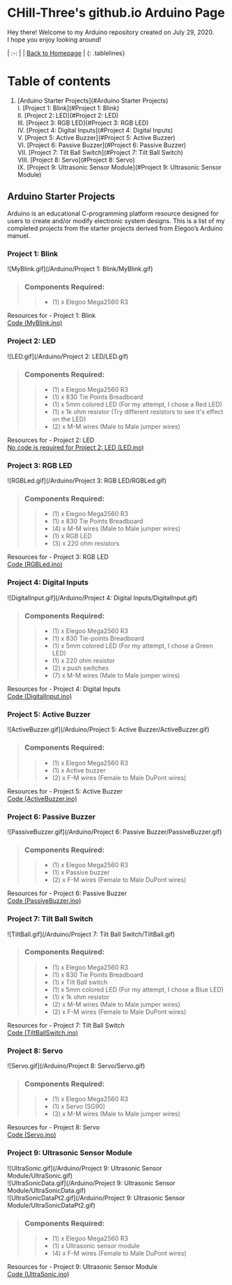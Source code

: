 <!-- Quick Notes -->
<!-- 1). To break lines: do two spaces after the line or do <br/> -->

<!-- Title -->
# CHill-Three's github.io Arduino Page
Hey there! Welcome to my Arduino repository created on July 29, 2020. <br/>
I hope you enjoy looking around!<br/>

<!-- Home Button (Home) -->
<style>
.tablelines table, .tablelines td, .tablelines th {
        border: 2px solid black;
        }
</style>
| :-: |
| [Back to Homepage](https://chill-three.github.io/) |
{: .tablelines}

<!-- Table of Contents (TITLES) -->

# Table of contents
1. [Arduino Starter Projects](#Arduino Starter Projects)<br/>
  I. [Project 1: Blink](#Project 1: Blink)<br/>
  II. [Project 2: LED](#Project 2: LED)<br/>
  III. [Project 3: RGB LED](#Project 3: RGB LED)<br/>
  IV. [Project 4: Digital Inputs](#Project 4: Digital Inputs)<br/>
  V. [Project 5: Active Buzzer](#Project 5: Active Buzzer)<br/>
  VI. [Project 6: Passive Buzzer](#Project 6: Passive Buzzer)<br/>
  VII. [Project 7: Tilt Ball Switch](#Project 7: Tilt Ball Switch)<br/>
  VIII. [Project 8: Servo](#Project 8: Servo)<br/>
  IX. [Project 9: Ultrasonic Sensor Module](#Project 9: Ultrasonic Sensor Module)<br/>
<!-- Table of Contents (BODY) -->

<!-- Arduino -->
## Arduino Starter Projects <a name="Arduino Starter Projects"></a>
Arduino is an educational C-programming platform resource designed for users to create and/or modify electronic system designs. This is a list of my completed projects from the starter projects derived from Elegoo’s Arduino manuel.

<!-- Project 1: Blink (SUB-PARA) -->
### Project 1: Blink <a name="Project 1: Blink"></a>
![MyBlink.gif](/Arduino/Project 1: Blink/MyBlink.gif)<br/>

<!-- Component Required List -->
> ### Components Required:
>
>> - (1) x Elegoo Mega2560 R3

Resources for - Project 1: Blink<br/>
[Code (MyBlink.ino)](https://github.com/CHill-Three/arduino.github.io/blob/master/Arduino/Project%201:%20Blink/MyBlink.ino)<br/>

<!-- Project 2: LED (SUB-PARA) -->
### Project 2: LED <a name="Project 2: LED"></a>
![LED.gif](/Arduino/Project 2: LED/LED.gif)<br/>

<!-- Component Required List -->
> ### Components Required:
>
>> - (1) x Elegoo Mega2560 R3
>> - (1) x 830 Tie Points Breadboard
>> - (1) x 5mm colored LED (For my attempt, I chose a Red LED)
>> - (1) x 1k ohm resistor (Try different resistors to see it's effect on the LED)
>> - (2) x M-M wires (Male to Male jumper wires)


Resources for - Project 2: LED<br/>
[No code is required for Project 2: LED (LED.ino)](https://github.com/CHill-Three/arduino.github.io/blob/master/Arduino/Project%202:%20LED/LED.ino)<br/>

<!-- Project 3: RGB LED (SUB-PARA) -->
### Project 3: RGB LED <a name="Project 3: RGB LED"></a>
![RGBLed.gif](/Arduino/Project 3: RGB LED/RGBLed.gif)<br/>

<!-- Component Required List -->
> ### Components Required:
>
>> - (1) x Elegoo Mega2560 R3
>> - (1) x 830 Tie Points Breadboard
>> - (4) x M-M wires (Male to Male jumper wires)
>> - (1) x RGB LED
>> - (3) x 220 ohm resistors

Resources for - Project 3: RGB LED<br/>
[Code (RGBLed.ino)](https://github.com/CHill-Three/arduino.github.io/blob/master/Arduino/Project%203:%20RGB%20LED/RGBLed.ino)<br/>

<!-- Project 4: Digital Inputs (SUB-PARA) -->
### Project 4: Digital Inputs <a name="Project 4: Digital Inputs"></a>
![DigitalInput.gif](/Arduino/Project 4: Digital Inputs/DigitalInput.gif)<br/>

<!-- Component Required List -->
> ### Components Required:
>
>> - (1) x Elegoo Mega2560 R3
>> - (1) x 830 Tie-points Breadboard
>> - (1) x 5mm colored LED (For my attempt, I chose a Green LED)
>> - (1) x 220 ohm resistor
>> - (2) x push switches
>> - (7) x M-M wires (Male to Male jumper wires)

Resources for - Project 4: Digital Inputs<br/>
[Code (DigitalInput.ino)](https://github.com/CHill-Three/arduino.github.io/blob/master/Arduino/Project%204:%20Digital%20Inputs/DigitalInputs.ino)<br/>

<!-- Project 5: Active Buzzer (SUB-PARA) -->
### Project 5: Active Buzzer <a name="Project 5: Active Buzzer"></a>
![ActiveBuzzer.gif](/Arduino/Project 5: Active Buzzer/ActiveBuzzer.gif)<br/>

<!-- Component Required List -->
> ### Components Required:
>
>> - (1) x Elegoo Mega2560 R3
>> - (1) x Active buzzer
>> - (2) x F-M wires (Female to Male DuPont wires)

Resources for - Project 5: Active Buzzer<br/>
[Code (ActiveBuzzer.ino)](https://github.com/CHill-Three/arduino.github.io/blob/master/Arduino/Project%205:%20Active%20Buzzer/ActiveBuzzer.ino)<br/>

<!-- Project 6: Passive Buzzer (SUB-PARA) -->
### Project 6: Passive Buzzer <a name="Project 6: Passive Buzzer"></a>
![PassiveBuzzer.gif](/Arduino/Project 6: Passive Buzzer/PassiveBuzzer.gif)<br/>

<!-- Component Required List -->
> ### Components Required:
>
>> - (1) x Elegoo Mega2560 R3
>> - (1) x Passive buzzer
>> - (2) x F-M wires (Female to Male DuPont wires)

Resources for - Project 6: Passive Buzzer<br/>
[Code (PassiveBuzzer.ino)](https://github.com/CHill-Three/arduino.github.io/blob/master/Arduino/Project%206:%20Passive%20Buzzer/PassiveBuzzer.ino)<br/>

<!-- Project 7: Tilt Ball Switch (SUB-PARA) -->
### Project 7: Tilt Ball Switch <a name="Project 7: Tilt Ball Switch"></a>
![TiltBall.gif](/Arduino/Project 7: Tilt Ball Switch/TiltBall.gif)<br/>

<!-- Component Required List -->
> ### Components Required:
>
>> - (1) x Elegoo Mega2560 R3
>> - (1) x 830 Tie Points Breadboard
>> - (1) x Tilt Ball switch
>> - (1) x 5mm colored LED (For my attempt, I chose a Blue LED)
>> - (1) x 1k ohm resistor
>> - (2) x M-M wires (Male to Male jumper wires)
>> - (2) x F-M wires (Female to Male DuPont wires)

Resources for - Project 7: Tilt Ball Switch<br/>
[Code (TiltBallSwitch.ino)](https://github.com/CHill-Three/arduino.github.io/blob/master/Arduino/Project%207:%20Tilt%20Ball%20Switch/TiltBallSwitch.ino)<br/>

<!-- Project 8: Servo (SUB-PARA) -->
### Project 8: Servo <a name="Project 8: Servo"></a>
![Servo.gif](/Arduino/Project 8: Servo/Servo.gif)<br/>

<!-- Component Required List -->
> ### Components Required:
>
>> - (1) x Elegoo Mega2560 R3
>> - (1) x Servo (SG90)
>> - (3) x M-M wires (Male to Male jumper wires)

Resources for - Project 8: Servo<br/>
[Code (Servo.ino)](https://github.com/CHill-Three/arduino.github.io/blob/master/Arduino/Project%208:%20Servo/Servo.ino)<br/>

<!-- Project 9: Ultrasonic Sensor Module (SUB-PARA) -->
### Project 9: Ultrasonic Sensor Module <a name="Project 9: Ultrasonic Sensor Module"></a>
![UltraSonic.gif](/Arduino/Project 9: Ultrasonic Sensor Module/UltraSonic.gif)<br/>
![UltraSonicData.gif](/Arduino/Project 9: Ultrasonic Sensor Module/UltraSonicData.gif)<br/>
![UltraSonicDataPt2.gif](/Arduino/Project 9: Ultrasonic Sensor Module/UltraSonicDataPt2.gif)<br/>
<!-- Component Required List -->
> ### Components Required:
>
>> - (1) x Elegoo Mega2560 R3
>> - (1) x Ultrasonic sensor module
>> - (4) x F-M wires (Female to Male DuPont wires)

Resources for - Project 9: Ultrasonic Sensor Module<br/>
[Code (UltraSonic.ino)](https://github.com/CHill-Three/arduino.github.io/blob/master/Arduino/Project%209:%20Ultrasonic%20Sensor%20Module/UltraSonic.ino)<br/>
